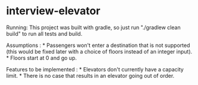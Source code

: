 # interview-elevator
Running: 
    This project was built with gradle, so just run "./gradlew clean build" to run all tests and build.
    
Assumptions :
    * Passengers won't enter a destination that is not supported (this would be fixed later with a choice of floors instead of an integer input).
    * Floors start at 0 and go up. 
    
Features to be implemented :
    * Elevators don't currently have a capacity limit.
    * There is no case that results in an elevator going out of order.
